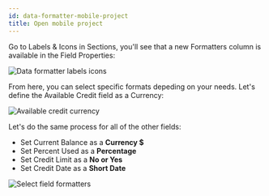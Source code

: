 ```yaml
---
id: data-formatter-mobile-project
title: Open mobile project
---
```


Go to Labels & Icons in Sections, you'll see that a new Formatters column is available in the Field Properties:

![Data formatter labels icons](assets/en/data-formatter/data-formatter-labels-icons.png)

From here, you can select specific formats depeding on your needs. Let's define the Available Credit field as a Currency:

![Available credit currency](assets/en/data-formatter/available-credit-currency.png)

Let's do the same process for all of the other fields:

* Set Current Balance as a **Currency $**
* Set Percent Used as a **Percentage**
* Set Credit Limit as a **No or Yes**
* Set Credit Date as a **Short Date**

![Select field formatters](assets/en/data-formatter/select-field-formatters.png)
